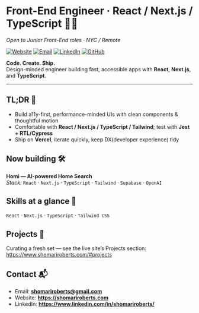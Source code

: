 # Front-End Engineer · React / Next.js / TypeScript 🧑‍💻 
*Open to Junior Front-End roles · NYC / Remote*

[![Website](https://img.shields.io/badge/Website-shomariroberts.com-0A84FF)](https://shomariroberts.com)
[![Email](https://img.shields.io/badge/Email-shomariroberts%40gmail.com-D14836)](mailto:shomariroberts@gmail.com)
[![LinkedIn](https://img.shields.io/badge/LinkedIn-@shomariroberts-0A66C2)](https://www.linkedin.com/in/shomariroberts/)
[![GitHub](https://img.shields.io/badge/GitHub-@slroberts-181717)](https://github.com/slroberts)

**Code. Create. Ship.**  
Design-minded engineer building fast, accessible apps with **React**, **Next.js**, and **TypeScript**.

---

## TL;DR 🎯
- Build a11y-first, performance-minded UIs with clean components & thoughtful motion  
- Comfortable with **React / Next.js / TypeScript / Tailwind**; test with **Jest + RTL/Cypress**  
- Ship on **Vercel**, iterate quickly, keep DX(developer experience) tidy

## Now building 🛠️
**Homi — AI-powered Home Search**  
*Stack:* `React` · `Next.js` · `TypeScript` · `Tailwind` · `Supabase` · `OpenAI`

## Skills at a glance 🧰
`React` · `Next.js` · `TypeScript` · `Tailwind CSS`

## Projects 🚀
Curating a fresh set — see the live site’s Projects section:  
https://www.shomariroberts.com/#projects

## Contact 📬
- Email: **shomariroberts@gmail.com**  
- Website: **https://shomariroberts.com**  
- LinkedIn: **https://www.linkedin.com/in/shomariroberts/**
